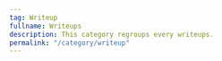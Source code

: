 ```yaml
---
tag: Writeup
fullname: Writeups
description: This category regroups every writeups.
permalink: "/category/writeup"
---
```

